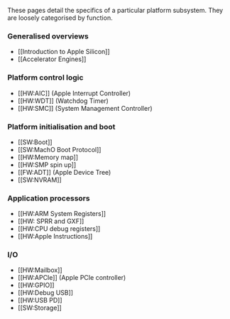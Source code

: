 These pages detail the specifics of a particular platform subsystem. They are loosely categorised
by function.

### Generalised overviews
* [[Introduction to Apple Silicon]]
* [[Accelerator Engines]]

### Platform control logic
* [[HW:AIC]] (Apple Interrupt Controller)
* [[HW:WDT]] (Watchdog Timer)
* [[HW:SMC]] (System Management Controller)

### Platform initialisation and boot
* [[SW:Boot]]
* [[SW:MachO Boot Protocol]]
* [[HW:Memory map]]
* [[HW:SMP spin up]]
* [[FW:ADT]] (Apple Device Tree)
* [[SW:NVRAM]] 

### Application processors
* [[HW:ARM System Registers]]
* [[HW: SPRR and GXF]]
* [[HW:CPU debug registers]]
* [[HW:Apple Instructions]]

### I/O
* [[HW:Mailbox]]
* [[HW:APCIe]] (Apple PCIe controller)
* [[HW:GPIO]]
* [[HW:Debug USB]]
* [[HW:USB PD]]
* [[SW:Storage]]
